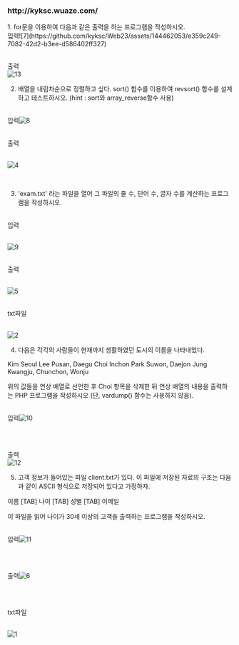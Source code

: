 <h3>http://kyksc.wuaze.com/</h3>
1. for문을 이용하여 다음과 같은 출력을 하는 프로그램을 작성하시오.
<br>입력![7](https://github.com/kyksc/Web23/assets/144462053/e359c249-7082-42d2-b3ee-d586402ff327)


<br>출력
<br>![13](https://github.com/kyksc/Web23/assets/144462053/ab9d89de-9f1e-42b3-8873-0e4a41588e2a)




2. 배열을 내림차순으로 정렬하고 싶다. sort() 함수를 이용하여 revsort() 함수를 설계하고 테스트하시오.
   (hint : sort와 array_reverse함수 사용)
   
<br>입력![8](https://github.com/kyksc/Web23/assets/144462053/ddfda59c-9ed0-41bc-941c-234cb14e9504)


<br>출력

<br>![4](https://github.com/kyksc/Web23/assets/144462053/cdc208b7-aacb-4cda-8a93-e93f10fcf63b)


<br>

3. 'exam.txt' 라는 파일을 열어 그 파일의 줄 수, 단어 수, 글자 수를 계산하는 프로그램을 작성하시오.

<br>입력

<br>![9](https://github.com/kyksc/Web23/assets/144462053/37c3c2da-4317-4ab8-8618-65ef20adbf02)


<br>출력

<br>![5](https://github.com/kyksc/Web23/assets/144462053/122c4d3d-c658-414b-b316-ec2c42842df8)

<br>txt파일

<br>![2](https://github.com/kyksc/Web23/assets/144462053/845b341a-c026-44a7-8257-b1dce215ebd2)




4. 다음은 각각의 사람들이 현재까지 생활하였던 도시의 이름을 나타내었다.

Kim   Seoul
Lee    Pusan, Daegu
Choi   Inchon
Park   Suwon, Daejon
Jung   Kwangju, Chunchon, Wonju

위의 값들을 연상 배열로 선언한 후 Choi 항목을 삭제한 뒤 연상 배열의 내용을 출력하는 PHP 프로그램을 작성하시오 (단, vardump() 함수는 사용하지 않음).


<br>입력![10](https://github.com/kyksc/Web23/assets/144462053/9b978036-b137-4d2d-9754-8db8710f82f5)

<br>


<br>출력
<br>![12](https://github.com/kyksc/Web23/assets/144462053/91e9a559-7798-4fe6-acbb-aff57f3e7a07)


5. 고객 정보가 들어있는 파일 client.txt가 있다. 이 파일에 저장된 자료의 구조는 다음과 같이 ASCII 형식으로 저장되어 있다고 가정하자.

이름 [TAB] 나이 [TAB] 성별 [TAB] 이메일

이 파일을 읽어 나이가 30세 이상의 고객을 출력하는 프로그램을 작성하시오.


<br>입력![11](https://github.com/kyksc/Web23/assets/144462053/e89eb394-401a-475c-94fb-2acbc22b7c3c)

<br>


<br>출력![6](https://github.com/kyksc/Web23/assets/144462053/6e08c905-cccd-4566-ae52-0b2471f5a385)


<br>

<br>txt파일


<br>![1](https://github.com/kyksc/Web23/assets/144462053/caece547-e45a-4cf2-8897-8ad585afa2f5)
